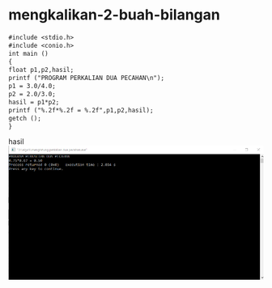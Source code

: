 # mengkalikan-2-buah-bilangan

    #include <stdio.h>
    #include <conio.h>
    int main ()
    {
    float p1,p2,hasil;
    printf ("PROGRAM PERKALIAN DUA PECAHAN\n");
    p1 = 3.0/4.0;
    p2 = 2.0/3.0;
    hasil = p1*p2;
    printf ("%.2f*%.2f = %.2f",p1,p2,hasil);
    getch ();
    }
    
    
 hasil
 ![img](https://github.com/septianaana/mengkalikan-2-buah-bilangan/blob/master/perkalian%202.png?raw=true)
